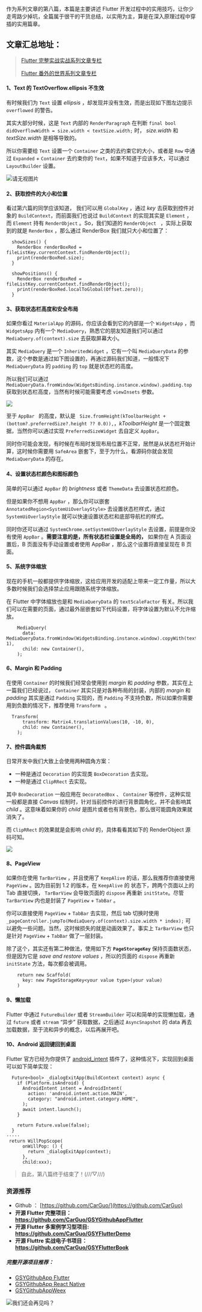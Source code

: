 作为系列文章的第八篇，本篇是主要讲述 Flutter 开发过程中的实用技巧，让你少走弯路少掉坑，全篇属于很干的干货总结，以实用为主，算是在深入原理过程中穿插的实用篇章。

## 文章汇总地址：

> [Flutter 完整实战实战系列文章专栏](https://juejin.im/collection/5db25bcff265da06a19a304e)
>
> [Flutter 番外的世界系列文章专栏](https://juejin.im/collection/5db25d706fb9a069f422c374)

#### 1、Text 的 TextOverflow.ellipsis 不生效

有时候我们为 `Text` 设置 *ellipsis* ，却发现并没有生效，而是出现如下图左边提示 `overflowed` 的警告。

其实大部分时候，这是 `Text` 内部的  `RenderParagraph` 在判断 `final bool didOverflowWidth = size.width < textSize.width;` 时， *size.width* 和 *textSize.width* 是相等导致的。

所以你需要给  `Text`  设置一个 `Container` 之类的去约束它的大小，或者是 `Row` 中通过 `Expanded` +  `Container` 去约束你的 `Text`，如果不知道于应该多大，可以通过 `LayoutBuilder` 设置。

![请无视图片](http://img.cdn.guoshuyu.cn/20190604_Flutter-8/image1)


#### 2、获取控件的大小和位置

看过第六篇的同学应该知道， 我们可以用 `GlobalKey` ，通过 *key* 去获取到控件对象的 `BuildContext`，而前面我们也说过 `BuildContext` 的实现其实是 `Element` ，而 `Element` 持有 `RenderObject` 。So，我们知道的 `RenderObject ` ，实际上获取到的就是 `RenderBox` ，那么通过 RenderBox 我们就只大小和位置了：
```
  showSizes() {
    RenderBox renderBoxRed = fileListKey.currentContext.findRenderObject();
    print(renderBoxRed.size);
  }

  showPositions() {
    RenderBox renderBoxRed = fileListKey.currentContext.findRenderObject();
    print(renderBoxRed.localToGlobal(Offset.zero));
  }
```


#### 3、获取状态栏高度和安全布局

如果你看过 `MaterialApp` 的源码，你应该会看到它的内部是一个 `WidgetsApp` ，而 `WidgetsApp` 内有一个 `MediaQuery`，熟悉它的朋友知道我们可以通过 `MediaQuery.of(context).size` 去获取屏幕大小。

其实 `MediaQuery` 是一个 `InheritedWidget` ，它有一个叫 `MediaQueryData` 的参数，这个参数是通过如下图设置的，再通过源码我们知道，一般情况下 `MediaQueryData` 的 `padding` 的 `top` 就是状态栏的高度。

所以我们可以通过 `MediaQueryData.fromWindow(WidgetsBinding.instance.window).padding.top  ` 获取到状态栏高度，当然有时候可能需要考虑 `viewInsets` 参数。

![](http://img.cdn.guoshuyu.cn/20190604_Flutter-8/image2)

至于 `AppBar ` 的高度，默认是 ` Size.fromHeight(kToolbarHeight + (bottom?.preferredSize?.height ?? 0.0)),`，*kToolbarHeight* 是一个固定数据，当然你可以通过实现 `PreferredSizeWidget` 去自定义 `AppBar`。

同时你可能会发现，有时候在布局时发现布局位置不正常，居然是从状态栏开始计算，这时候你需要用 `SafeArea` 嵌套下，至于为什么，看源码你就会发现 `MediaQueryData` 的存在。

#### 4、设置状态栏颜色和图标颜色

简单的可以通过 `AppBar` 的 *brightness* 或者 `ThemeData` 去设置状态栏颜色。

但是如果你不想用 `AppBar` ，那么你可以嵌套 `AnnotatedRegion<SystemUiOverlayStyle>` 去设置状态栏样式，通过 `SystemUiOverlayStyle` 就可以快速设置状态栏和底部导航栏的样式。

同时你还可以通过 `SystemChrome.setSystemUIOverlayStyle` 去设置，前提是你没有使用  `AppBar` 。**需要注意的是，所有状态栏设置是全局的，** 如果你在 A 页面设置后，B 页面没有手动设置或者使用 AppBar ，那么这个设置将直接呈现在 B 页面。

#### 5、系统字体缩放

现在的手机一般都提供字体缩放，这给应用开发的适配上带来一定工作量，所以大多数时候我们会选择禁止应用跟随系统字体缩放。

在 Flutter 中字体缩放也是和 `MediaQueryData` 的 `textScaleFactor` 有关。所以我们可以在需要的页面，通过最外层嵌套如下代码设置，将字体设置为默认不允许缩放。

```
    MediaQuery(
      data: MediaQueryData.fromWindow(WidgetsBinding.instance.window).copyWith(textScaleFactor: 1),
      child: new Container(),
    );
```

#### 6、Margin 和 Padding

在使用 `Container` 的时候我们经常会使用到 *margin* 和 *padding* 参数，其实在上一篇我们已经说过， `Container` 其实只是对各种布局的封装，内部的 *margin* 和 *padding* 其实是通过 `Padding` 实现的，而  `Padding`  不支持负数，所以如果你需要用到负数的情况下，推荐使用 `Transform ` 。

```
  Transform(
      transform: Matrix4.translationValues(10, -10, 0),
      child: new Container(),
    );
```

#### 7、控件圆角裁剪

日常开发中我们大致上会使用两种圆角方案：

- 一种是通过 `Decoration`  的实现类 `BoxDecoration` 去实现。
- 一种是通过 `ClipRRect` 去实现。

其中 `BoxDecoration`  一般应用在 `DecoratedBox` 、 `Container` 等控件，这种实现一般都是直接 *Canvas* 绘制时，针对当前控件的进行背景圆角化，并不会影响其 *child* 。这意味着如果你的  *child*  是图片或者也有背景色，那么很可能圆角效果就消失了。

而  `ClipRRect` 的效果就是会影响   *child*  的，具体看看其如下的 RenderObject 源码可知。

![](http://img.cdn.guoshuyu.cn/20190604_Flutter-8/image3)

#### 8、PageView

如果你在使用 `TarBarView` ，并且使用了 `KeepAlive` 的话，那么我推荐你直接使用 `PageView` 。因为目前到 1.2 的版本，在 `KeepAlive` 的 状态下，跨两个页面以上的 Tab 直接切换， `TarBarView`  会导致页面的 `dispose` 再重新 `initState`。尽管  `TarBarView`   内也是封装了   `PageView`  + `TabBar` 。

你可以直接使用  `PageView`  + `TabBar` 去实现，然后 tab 切换时使用 `_pageController.jumpTo(MediaQuery.of(context).size.width * index);` 可以避免一些问题。当然，这时候损失的就是动画效果了。事实上 `TarBarView` 也只是针对 `PageView`  + `TabBar` 做了一层封装。

除了这个，其实还有第二种做法，使用如下方 **`PageStorageKey`** 保持页面数状态，但是因为它是 *save and restore values*  ，所以的页面的 `dispose` 再重新 `initState` 方法，每次都会被调用。

```
    return new Scaffold(
      key: new PageStorageKey<your value type>(your value)
    )
```
#### 9、懒加载

Flutter 中通过  `FutureBuilder` 或者 `StreamBuilder` 可以和简单的实现懒加载，通过 `future` 或者 `stream` “异步” 获取数据，之后通过 `AsyncSnapshot` 的 data 再去加载数据，至于流和异步的概念，以后再展开吧。

#### 10、Android 返回键回到桌面

Flutter 官方已经为你提供了 [android_intent](https://github.com/flutter/plugins/blob/master/packages/android_intent) 插件了，这种情况下，实现回到桌面可以如下简单实现：

```
  Future<bool> _dialogExitApp(BuildContext context) async {
    if (Platform.isAndroid) {
      AndroidIntent intent = AndroidIntent(
        action: 'android.intent.action.MAIN',
        category: "android.intent.category.HOME",
      );
      await intent.launch();
    }

    return Future.value(false);
  }
·····
 return WillPopScope(
      onWillPop: () {
        return _dialogExitApp(context);
      },
      child:xxx);
```

>自此，第八篇终于结束了！(///▽///)

### 资源推荐

* Github ： [https://github.com/CarGuo/](https://github.com/CarGuo)
* **开源 Flutter 完整项目：https://github.com/CarGuo/GSYGithubAppFlutter**
* **开源 Flutter 多案例学习型项目: https://github.com/CarGuo/GSYFlutterDemo**
* **开源 Fluttre 实战电子书项目：https://github.com/CarGuo/GSYFlutterBook**

##### 完整开源项目推荐：

* [GSYGithubApp Flutter](https://github.com/CarGuo/GSYGithubAppFlutter ) 
* [GSYGithubApp React Native](https://github.com/CarGuo/GSYGithubApp ) 
* [GSYGithubAppWeex](https://github.com/CarGuo/GSYGithubAppWeex)



![我们还会再见吗？](http://img.cdn.guoshuyu.cn/20190604_Flutter-8/image4)